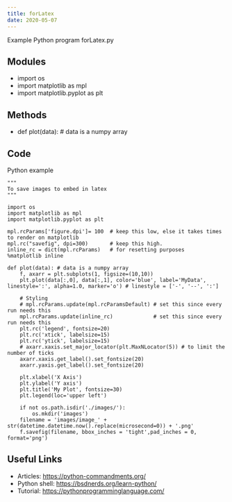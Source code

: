 ```yaml
---
title: forLatex
date: 2020-05-07
---
```

Example Python program forLatex.py

## Modules

* import os
* import matplotlib as mpl
* import matplotlib.pyplot as plt

## Methods

* def plot(data): # data is a numpy array

## Code

Python example

    """
    To save images to embed in latex
    """
    
    import os
    import matplotlib as mpl
    import matplotlib.pyplot as plt
    
    mpl.rcParams['figure.dpi']= 100  # keep this low, else it takes times to render on matplotlib
    mpl.rc("savefig", dpi=300)       # keep this high.
    inline_rc = dict(mpl.rcParams)   # for resetting purposes
    %matplotlib inline
    
    def plot(data): # data is a numpy array
    	f, axarr = plt.subplots(1, figsize=(10,10))
    	plt.plot(data[:,0], data[:,1], color='blue', label='MyData', linestyle=':', alpha=1.0, marker='o') # linestyle = ['-', '--', ':'] 
    
    	# Styling
    	# mpl.rcParams.update(mpl.rcParamsDefault) # set this since every run needs this
    	mpl.rcParams.update(inline_rc)             # set this since every run needs this
    	plt.rc('legend', fontsize=20)
    	plt.rc('xtick', labelsize=15)
    	plt.rc('ytick', labelsize=15)
    	# axarr.xaxis.set_major_locator(plt.MaxNLocator(5)) # to limit the number of ticks
    	axarr.xaxis.get_label().set_fontsize(20)
    	axarr.yaxis.get_label().set_fontsize(20)
    	
    	plt.xlabel('X Axis')
    	plt.ylabel('Y axis')
    	plt.title('My Plot', fontsize=30)
    	plt.legend(loc='upper left')
    
    	if not os.path.isdir('./images/'):
    		os.mkdir('images')
    	filename = 'images/image_' + str(datetime.datetime.now().replace(microsecond=0)) + '.png' 
    	f.savefig(filename, bbox_inches = 'tight',pad_inches = 0, format='png')

## Useful Links

- Articles: https://python-commandments.org/
- Python shell: https://bsdnerds.org/learn-python/
- Tutorial: https://pythonprogramminglanguage.com/

